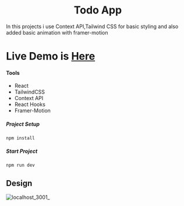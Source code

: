 # <h1 align="center">Todo App</h1>

In this projects i use Context API,Tailwind CSS for basic styling and also added basic animation with framer-motion

# Live Demo is [Here](https://todo-app-context-api.vercel.app/)

#### Tools 
 * React
 * TailwindCSS
 * Context API
 * React Hooks
 * Framer-Motion
 
 ##### Project Setup
 ```
 npm install
 ```
 ##### Start Project
 ```
 npm run dev
 ```

 ## Design
 
 ![localhost_3001_](https://user-images.githubusercontent.com/75678744/204617977-c16d8125-c486-4b88-8ec4-abeb83d24960.png)



